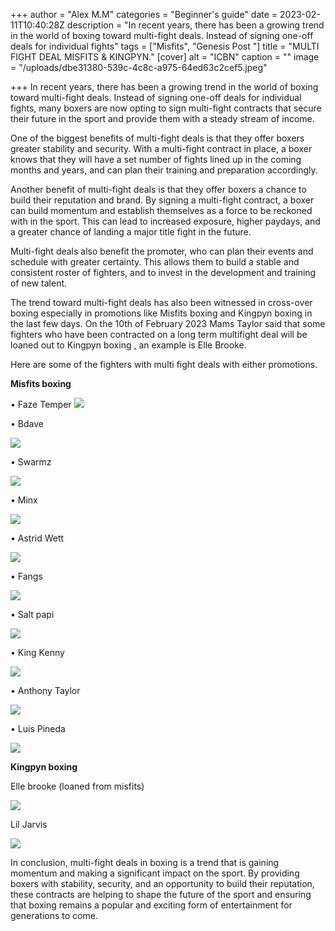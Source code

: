 +++
author = "Alex M.M"
categories = "Beginner's guide"
date = 2023-02-11T10:40:28Z
description = "In recent years, there has been a growing trend in the world of boxing toward multi-fight deals. Instead of signing one-off deals for individual fights"
tags = ["Misfits", "Genesis Post "]
title = "MULTI FIGHT DEAL MISFITS & KINGPYN."
[cover]
alt = "ICBN"
caption = ""
image = "/uploads/dbe31380-539c-4c8c-a975-64ed63c2cef5.jpeg"

+++
In recent years, there has been a growing trend in the world of boxing toward multi-fight deals. Instead of signing one-off deals for individual fights, many boxers are now opting to sign multi-fight contracts that secure their future in the sport and provide them with a steady stream of income.

One of the biggest benefits of multi-fight deals is that they offer boxers greater stability and security. With a multi-fight contract in place, a boxer knows that they will have a set number of fights lined up in the coming months and years, and can plan their training and preparation accordingly.

Another benefit of multi-fight deals is that they offer boxers a chance to build their reputation and brand. By signing a multi-fight contract, a boxer can build momentum and establish themselves as a force to be reckoned with in the sport. This can lead to increased exposure, higher paydays, and a greater chance of landing a major title fight in the future.

Multi-fight deals also benefit the promoter, who can plan their events and schedule with greater certainty. This allows them to build a stable and consistent roster of fighters, and to invest in the development and training of new talent.

The trend toward multi-fight deals has also been witnessed in cross-over boxing especially in promotions like Misfits boxing and Kingpyn boxing in the last few days. On the 10th of February 2023 Mams Taylor said that some fighters who have been contracted on a long term multifight deal will be loaned out to Kingpyn boxing , an example is Elle Brooke.

Here are some of the fighters with multi fight deals with either promotions.

**Misfits boxing**

• Faze Temper  ![](/uploads/293718ec-e16f-415a-a8b6-87a266353a99.jpeg)

• Bdave

![](/uploads/2aecc664-5bb4-472d-aa05-6a6a2d66a60a.jpeg)

• Swarmz

![](/uploads/2cee728b-4713-4822-a868-9a50672eefb0.jpeg)

• Minx

![](/uploads/76f8fd30-7dab-4a53-a9d8-7082cdd981fa.jpeg)

• Astrid Wett

![](/uploads/b18ab46d-a81f-46bc-a335-3bd454cff22e.jpeg)

• Fangs

![](/uploads/deb53f09-aff5-419e-a175-57fc3e8bc468.jpeg)

• Salt papi

![](/uploads/fa77890d-bfe7-4077-ba99-2e547c7ed870.jpeg)

• King Kenny

![](/uploads/feb57696-80cb-4d1c-a1a9-7c43bef0fe2b.jpeg)

• Anthony Taylor

![](/uploads/95ec4e2b-b959-40cd-bce9-12af26fdec7a.jpeg)

• Luis Pineda

![](/uploads/9bda248e-2d96-4d8b-9f20-c5edf9d73600.jpeg)

**Kingpyn boxing**

Elle brooke (loaned from misfits)

![](/uploads/c79a24a4-ea1b-4872-a82e-44bbc27e5fad.jpeg)

Lil Jarvis

![](/uploads/45d28740-a0a4-4f72-b15e-642f69baf97f.jpeg)

In conclusion, multi-fight deals in boxing is a trend that is gaining momentum and making a significant impact on the sport. By providing boxers with stability, security, and an opportunity to build their reputation, these contracts are helping to shape the future of the sport and ensuring that boxing remains a popular and exciting form of entertainment for generations to come.